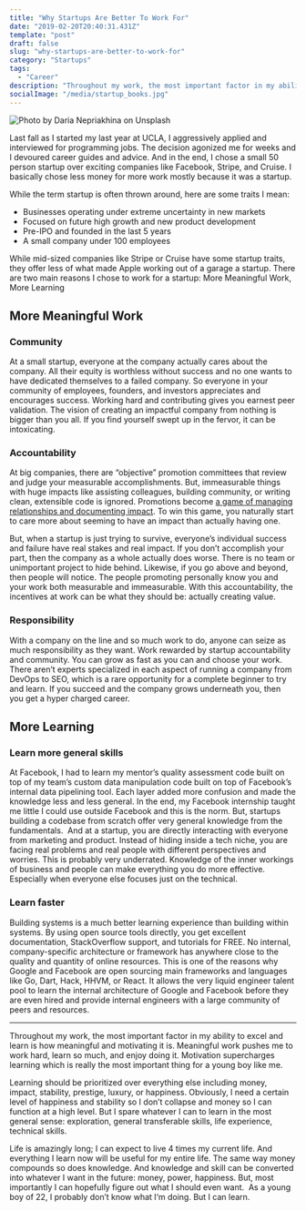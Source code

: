 ```yaml
---
title: "Why Startups Are Better To Work For"
date: "2019-02-20T20:40:31.431Z"
template: "post"
draft: false
slug: "why-startups-are-better-to-work-for"
category: "Startups"
tags:
  - "Career"
description: "Throughout my work, the most important factor in my ability to excel and learn is how meaningful and motivating it is. Meaningful work pushes me to work hard, learn so much, and enjoy doing it. Motivation supercharges learning which is really the most important thing for a young boy like me."
socialImage: "/media/startup_books.jpg"
---
```


![Photo by [Daria Nepriakhina](https://unsplash.com/@epicantus) on [Unsplash](https://unsplash.com)](/media/startup_books.jpg)

Last fall as I started my last year at UCLA, I aggressively applied and interviewed for programming jobs. The decision agonized me for weeks and I devoured career guides and advice. And in the end, I chose a small 50 person startup over exciting companies like Facebook, Stripe, and Cruise. I basically chose less money for more work mostly because it was a startup.

While the term startup is often thrown around, here are some traits I mean:

- Businesses operating under extreme uncertainty in new markets
- Focused on future high growth and new product development
- Pre-IPO and founded in the last 5 years
- A small company under 100 employees

While mid-sized companies like Stripe or Cruise have some startup traits, they offer less of what made Apple working out of a garage a startup. There are two main reasons I chose to work for a startup: More Meaningful Work, More Learning

## More Meaningful Work

### Community

At a small startup, everyone at the company actually cares about the company. All their equity is worthless without success and no one wants to have dedicated themselves to a failed company. So everyone in your community of employees, founders, and investors appreciates and encourages success. Working hard and contributing gives you earnest peer validation. The vision of creating an impactful company from nothing is bigger than you all. If you find yourself swept up in the fervor, it can be intoxicating.

### Accountability

At big companies, there are “objective” promotion committees that review and judge your measurable accomplishments. But, immeasurable things with huge impacts like assisting colleagues, building community, or writing clean, extensible code is ignored. Promotions become [a game of managing relationships and documenting impact](https://mtlynch.io/why-i-quit-google/). To win this game, you naturally start to care more about seeming to have an impact than actually having one.

But, when a startup is just trying to survive, everyone’s individual success and failure have real stakes and real impact. If you don’t accomplish your part, then the company as a whole actually does worse. There is no team or unimportant project to hide behind. Likewise, if you go above and beyond, then people will notice. The people promoting personally know you and your work both measurable and immeasurable. With this accountability, the incentives at work can be what they should be: actually creating value.

### Responsibility

With a company on the line and so much work to do, anyone can seize as much responsibility as they want. Work rewarded by startup accountability and community. You can grow as fast as you can and choose your work. There aren’t experts specialized in each aspect of running a company from DevOps to SEO, which is a rare opportunity for a complete beginner to try and learn. If you succeed and the company grows underneath you, then you get a hyper charged career.

## More Learning

### Learn more general skills

At Facebook, I had to learn my mentor’s quality assessment code built on top of my team’s custom data manipulation code built on top of Facebook’s internal data pipelining tool. Each layer added more confusion and made the knowledge less and less general. In the end, my Facebook internship taught me little I could use outside Facebook and this is the norm. But, startups building a codebase from scratch offer very general knowledge from the fundamentals. 
And at a startup, you are directly interacting with everyone from marketing and product. Instead of hiding inside a tech niche, you are facing real problems and real people with different perspectives and worries. This is probably very underrated. Knowledge of the inner workings of business and people can make everything you do more effective. Especially when everyone else focuses just on the technical.

### Learn faster

Building systems is a much better learning experience than building within systems. By using open source tools directly, you get excellent documentation, StackOverflow support, and tutorials for FREE. No internal, company-specific architecture or framework has anywhere close to the quality and quantity of online resources. This is one of the reasons why Google and Facebook are open sourcing main frameworks and languages like Go, Dart, Hack, HHVM, or React. It allows the very liquid engineer talent pool to learn the internal architecture of Google and Facebook before they are even hired and provide internal engineers with a large community of peers and resources.

---

Throughout my work, the most important factor in my ability to excel and learn is how meaningful and motivating it is. Meaningful work pushes me to work hard, learn so much, and enjoy doing it. Motivation supercharges learning which is really the most important thing for a young boy like me.

Learning should be prioritized over everything else including money, impact, stability, prestige, luxury, or happiness. Obviously, I need a certain level of happiness and stability so I don’t collapse and money so I can function at a high level. But I spare whatever I can to learn in the most general sense: exploration, general transferable skills, life experience, technical skills.

Life is amazingly long; I can expect to live 4 times my current life. And everything I learn now will be useful for my entire life. The same way money compounds so does knowledge. And knowledge and skill can be converted into whatever I want in the future: money, power, happiness. But, most importantly I can hopefully figure out what I should even want. 
As a young boy of 22, I probably don’t know what I‘m doing. But I can learn.
